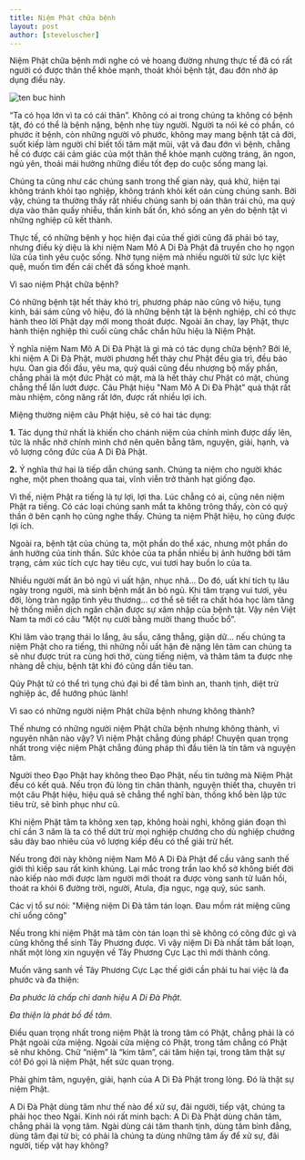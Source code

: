 ```yaml
---
title: Niệm Phật chữa bệnh
layout: post
author: [steveluscher]
---
```


Niệm Phật chữa bệnh mới nghe có vẻ hoang đường nhưng thực tế đã có rất người có được thân thể khỏe mạnh, thoát khỏi bệnh tật, đau đớn nhờ áp dụng điều này.

![ten buc hinh](https://cms.lichngaytot.com/medias/standard/2018/3/21/vi-sao-co-nhung-nguoi-niem-phat-nhung-khong-mang-ich-loi-gi.jpg "ten buc hinh")

“Ta có họa lớn vì ta có cái thân”. Không có ai trong chúng ta không có bệnh tật, đó có thể là bệnh nặng, bệnh nhẹ tùy người. Người ta nói kẻ có phần, có phước ít bệnh, còn những người vô phước, không may mang bệnh tật cả đời, suốt kiếp làm người chỉ biết tối tăm mặt mũi, vật vã đau đớn vì bệnh, chẳng hề có được cái cảm giác của một thân thể khỏe mạnh cường tráng, ăn ngon, ngủ yên, thoải mái hưởng những điều tốt đẹp do cuộc sống mang lại. 

Chúng ta cũng như các chúng sanh trong thế gian này, quá khứ, hiện tại không tránh khỏi tạo nghiệp, không tránh khỏi kết oán cùng chúng sanh. Bởi vậy, chúng ta thường thấy rất nhiều chúng sanh bị oán thân trái chủ, ma quỷ dựa vào thân quấy nhiễu, thần kinh bất ổn, khó sống an yên do bệnh tật vì những nghiệp cũ kết thành.

Thực tế, có những bệnh y học hiện đại của thế giới cũng đã phải bó tay, nhưng điều kỳ diệu là khi niệm Nam Mô A Di Đà Phật đã truyền cho họ ngọn lửa của tình yêu cuộc sống. Nhờ tụng niệm mà nhiều người từ sức lực kiệt quệ, muốn tìm đến cái chết đã sống khoẻ mạnh.
 
Vì sao niệm Phật chữa bệnh?

Có những bệnh tật hết thảy khó trị, phương pháp nào cũng vô hiệu, tụng kinh, bái sám cũng vô hiệu, đó là những bệnh tật là bệnh nghiệp, chỉ có thực hành theo lời Phật dạy mới mong thoát được. Ngoài ăn chay, lạy Phật, thực hành thiện nghiệp thì cuối cùng chắc chắn hữu hiệu là Niệm Phật. 

Ý nghĩa niệm Nam Mô A Di Đà Phật là gì mà có tác dụng chữa bệnh? Bởi lẽ, khi niệm A Di Đà Phật, mười phương hết thảy chư Phật đều gia trì, đều bảo hựu. Oan gia đối đầu, yêu ma, quỷ quái cũng đều nhượng bộ mấy phần, chẳng phải là một đức Phật có mặt, mà là hết thảy chư Phật có mặt, chúng chẳng thể lấn lướt được. Câu Phật hiệu "Nam Mô A Di Đà Phật" quả thật rất màu nhiệm, công năng rất lớn, được rất nhiều lợi ích.
 
Miệng thường niệm câu Phật hiệu, sẽ có hai tác dụng:
 
**1.** Tác dụng thứ nhất là khiến cho chánh niệm của chính mình được dấy lên, tức là nhắc nhở chính mình chớ nên quên bẵng tâm, nguyện, giải, hạnh, và vô lượng công đức của A Di Đà Phật.
 
**2.** Ý nghĩa thứ hai là tiếp dẫn chúng sanh. Chúng ta niệm cho người khác nghe, một phen thoảng qua tai, vĩnh viễn trở thành hạt giống đạo.
 
Vì thế, niệm Phật ra tiếng là tự lợi, lợi tha. Lúc chẳng có ai, cũng nên niệm Phật ra tiếng. Có các loại chúng sanh mắt ta không trông thấy, còn có quỷ thần ở bên cạnh họ cũng nghe thấy. Chúng ta niệm Phật hiệu, họ cũng được lợi ích. 

Ngoài ra, bệnh tật của chúng ta, một phần do thể xác, nhưng một phần do ảnh hưởng của tinh thần. Sức khỏe của ta phần nhiều bị ảnh hưởng bởi tâm trạng, cảm xúc tích cực hay tiêu cực, vui tươi hay buồn lo của ta.
 
Nhiều người mất ăn bỏ ngủ vì uất hận, nhục nhã... Do đó, uất khí tích tụ lâu ngày trong người, mà sinh bệnh mất ăn bỏ ngủ. Khi tâm trạng vui tươi, yêu đời, lòng tràn ngập tình yêu thương… cơ thể sẽ tiết ra chất hóa học làm tăng hệ thống miễn dịch ngăn chặn được sự xâm nhập của bệnh tật. Vậy nên Việt Nam ta mới có câu “Một nụ cười bằng mười thang thuốc bổ”.
 
Khi lâm vào trạng thái lo lắng, âu sầu, căng thẳng, giận dữ... nếu chúng ta niệm Phật cho ra tiếng, thì những nỗi uất hận đè nặng lên tâm can chúng ta sẽ như được trút ra cùng hơi thở, cùng tiếng niệm, và thâm tâm ta được nhẹ nhàng dễ chịu, bệnh tật khi đó cũng dần tiêu tan. 

Qúy Phật tử có thể trì tụng chú đại bi để tâm bình an, thanh tịnh, diệt trừ nghiệp ác, để hướng phúc lành! 
 
Vì sao có những người niệm Phật chữa bệnh nhưng không thành?
 
Thế nhưng có những người niệm Phật chữa bệnh nhưng không thành, vì nguyên nhân nào vậy? Vì niệm Phật chẳng đúng pháp! Chuyện quan trọng nhất trong việc niệm Phật chẳng đúng pháp thì đầu tiên là tín tâm và nguyện tâm. 

Người theo Đạo Phật hay không theo Đạo Phật, nếu tin tưởng mà Niệm Phật đều có kết quả. Nếu trọn đủ lòng tin chân thành, nguyện thiết tha, chuyên trì một câu Phật hiệu, hiệu quả sẽ chẳng thể nghĩ bàn, thống khổ bèn lập tức tiêu trừ, sẽ bình phục như cũ. 

Khi niệm Phật tâm ta không xen tạp, không hoài nghi, không gián đoạn thì chỉ cần 3 năm là ta có thể dứt trừ mọi nghiệp chướng cho dù nghiệp chướng sâu dày bao nhiêu của vô lượng kiếp đều có thể giải trừ hết. 
 
Nếu trong đời này không niệm Nam Mô A Di Đà Phật để cầu vãng sanh thế giới thì kiếp sau rất kinh khủng. Lại mắc trong trần lao khổ sở không biết đời nào kiếp nào mới được làm người mới thoát ra được vòng sanh tử luân hồi, thoát ra khỏi 6 đường trời, người, Atula, địa ngục, ngạ quỷ, súc sanh.
 
Các vị tổ sư nói: "Miệng niệm Di Đà tâm tán loạn. Đau mồm rát miệng cũng chỉ uổng công"
 
Nếu trong khi niệm Phật mà tâm còn tán loạn thì sẽ không có công đức gì và cũng không thể sinh Tây Phương được. Vì vậy niệm Di Đà nhất tâm bất loạn, nhất một lòng xin nguyện về Tây Phương Cực Lạc thì mới thành công.

Muốn vãng sanh về Tây Phương Cực Lạc thế giới cần phải tu hai việc là đa phước và đa thiện:
 
*Đa phước là chấp chì danh hiệu A Di Đà Phật.*
 
*Đa thiện là phát bồ đề tâm.* 
 
Điều quan trọng nhất trong niệm Phật là trong tâm có Phật, chẳng phải là có Phật ngoài cửa miệng. Ngoài cửa miệng có Phật, trong tâm chẳng có Phật sẽ như không. Chữ “niệm” là “kim tâm”, cái tâm hiện tại, trong tâm thật sự có! Đó gọi là niệm Phật, hết sức quan trọng. 

Phải ghim tâm, nguyện, giải, hạnh của A Di Đà Phật trong lòng. Đó là thật sự niệm Phật.
 
A Di Đà Phật dùng tâm như thế nào để xử sự, đãi người, tiếp vật, chúng ta phải học theo Ngài. Kinh nói rất minh bạch: A Di Đà Phật dùng chân tâm, chẳng phải là vọng tâm. Ngài dùng cái tâm thanh tịnh, dùng tâm bình đẳng, dùng tâm đại từ bi; có phải là chúng ta dùng những tâm ấy để xử sự, đãi người, tiếp vật hay không? 